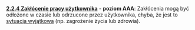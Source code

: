 [**2.2.4 Zakłócenie pracy użytkownika**](https://wcag.lepszyweb.pl/#interruptions) - **poziom AAA**: Zakłócenia mogą być odłożone w czasie lub odrzucone przez użytkownika, chyba, że jest to <a href="#" data-toggle="tooltip" data-original-title="{{site.data.glossary.zagrozenie | strip_html | replace: '*', ''}}">sytuacja wyjątkowa</a> (np. zagrożenie życia lub zdrowia).

